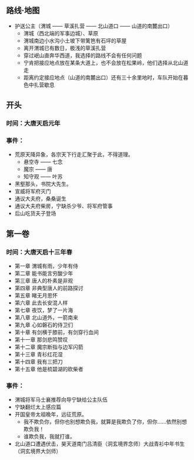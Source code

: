 ## 路线·地图
- 护送公主（渭城 —— 草溪扎营 —— 北山道口 —— 山道的南麓出口）
  - 渭城（西北端的军事边城）、草原
  - 渭城南边小水沟小土坡下带篱笆有石坪的草屋
  - 离开渭城已有数日，极浅的草溪扎营
  - 穿过岷山直奔华西道，我选择的路线不会有任何问题
  - 宁肯把接应地点放在某条大道上，也不会放在松果岭，他们选择从北山道走
  - 距离约定接应地点（山道的南麓出口）还有三十余里地时，车队开始在暮色中扎营歇息

## 开头
### 时间：大唐天启元年
### 事件：
- 荒原天降异象，各宗天下行走汇聚于此，不得道理。
  - 悬空寺 —— 七念
  - 魔宗 —— 唐
  - 知守观 —— 叶苏
- 黑壑那头，书院大先生。
- 宣威将军府灭门
- 通议大夫府，桑桑诞生
- 通议大夫府柴房，宁缺杀少爷、将军府管事
- 后山吃货夫子登场

## 第一卷
### 时间：大唐天启十三年春
- 第一章 渭城有雨，少年有侍
- 第二章 能书能言穷酸少年
- 第三章 唐人的朴素是非观
- 第四章 非典型唐人的前路探讨
- 第五章 睹无月思怀
- 第六章 此去长安混人样
- 第七章 夜饮，梦了一片海
- 第八章 北山道外，一箭南来
- 第九章 心如磐石的侍卫们
- 第十章 有剑横于膝前，有剑穿行血间
- 第十一章 那剑悲鸣赞叹
- 第十二章 魔宗断指与边军闪箭
- 第十三章 青衫红花湿
- 第十四章 我有三把刀
- 第十五章 他是梳碧湖的砍柴者
### 事件：
- 渭城将军马士襄推荐向导宁缺给公主队伍
- 宁缺翻烂太上感应篇
- 开国皇帝太祖晚年，远征荒原。
  - 我不欺负你，但你也别想欺负我，就算是我欺负了你，但你……依然别想欺负我！
  - 谁欺负我，我就打谁。
- 北山道口遭遇伏击，昊天道南门吕清臣（洞玄境界念师）大战青衫中年书生（洞玄境界大剑师）